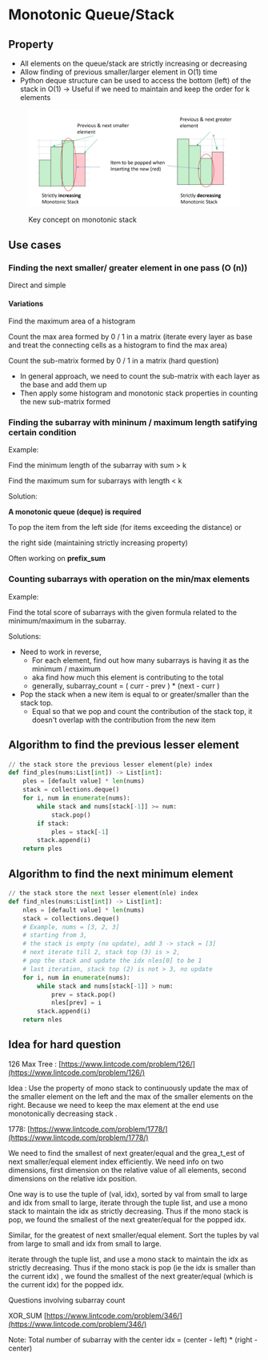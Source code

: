 # Monotonic Queue/Stack

## Property

* All elements on the queue/stack are strictly increasing or decreasing&#x20;
* Allow finding of previous smaller/larger element in O(1) time
* Python deque structure can be used to access the bottom (left) of the stack in O(1) -> Useful if we need to maintain and keep the order for k elements&#x20;

<figure><img src="../.gitbook/assets/mono stack.JPG" alt=""><figcaption><p>Key concept on monotonic stack</p></figcaption></figure>

## Use cases

### Finding the next smaller/ greater element in one pass (O (n))

Direct and simple

#### Variations

Find the maximum area of a histogram

Count the max area formed by 0 / 1 in a matrix (iterate every layer as base and treat the connecting cells as a histogram to find the max area)

Count the sub-matrix formed by 0 / 1 in a matrix (hard question)

* In general approach, we need to count the sub-matrix with each layer as the base and add them up
* Then apply some histogram and monotonic stack properties in counting the new sub-matrix formed



### Finding the subarray with mininum / maximum length satifying certain condition&#x20;

Example:

Find the minimum length of the subarray with sum > k

Find the maximum sum for subarrays with length < k

Solution:

**A monotonic queue (deque) is required**&#x20;

To pop the item from the left side (for items exceeding the distance) or&#x20;

the right side (maintaining strictly increasing property)

Often working on **prefix\_sum**&#x20;

### Counting subarrays with operation on the min/max elements

Example:

Find the total score of subarrays with the given formula related to the minimum/maximum in the subarray.&#x20;

Solutions:&#x20;

* Need to work in reverse,&#x20;
  * For each element, find out how many subarrays is having it as the minimum / maximum&#x20;
  * aka find how much this element is contributing to the total&#x20;
  * generally,  subarray\_count = ( curr - prev ) \* (next - curr ) &#x20;
* Pop the stack when a new item is equal to or greater/smaller than the stack top.&#x20;
  * Equal so that we pop and count the contribution of the stack top, it doesn't overlap with the contribution from the new item&#x20;



## Algorithm to find the previous lesser element

```python
// the stack store the previous lesser element(ple) index
def find_ples(nums:List[int]) -> List[int]:
    ples = [default value] * len(nums)
    stack = collections.deque()
    for i, num in enumerate(nums):
        while stack and nums[stack[-1]] >= num:
            stack.pop()
        if stack:
            ples = stack[-1]
        stack.append(i)
    return ples
```

## Algorithm to find the next minimum element

```python
// the stack store the next lesser element(nle) index
def find_nles(nums:List[int]) -> List[int]:
    nles = [default value] * len(nums)
    stack = collections.deque()
    # Example, nums = [3, 2, 3]
    # starting from 3, 
    # the stack is empty (no update), add 3 -> stack = [3]
    # next iterate till 2, stack top (3) is > 2, 
    # pop the stack and update the idx nles[0] to be 1
    # last iteration, stack top (2) is not > 3, no update
    for i, num in enumerate(nums):
        while stack and nums[stack[-1]] > num:
            prev = stack.pop()
            nles[prev] = i
        stack.append(i)
    return nles
```

## Idea for hard question

126 Max Tree : [https://www.lintcode.com/problem/126/](https://www.lintcode.com/problem/126/)

Idea : Use the property of mono stack to continuously update the max of the smaller element on the left and the max of the smaller elements on the right. Because we need to keep the max element at the end use monotonically decreasing stack .

1778: [https://www.lintcode.com/problem/1778/](https://www.lintcode.com/problem/1778/)

We need to find the smallest of next greater/equal and the grea_t_est of next smaller/equal element index efficiently. We need info on two dimensions, first dimension on the relative value of all elements, second dimensions on the relative idx position.&#x20;

One way is to use the tuple of (val, idx), sorted by val from small to large and idx from small to large, iterate through the tuple list, and use a mono stack to maintain the idx as strictly decreasing. Thus if the mono stack is pop, we found the smallest of the next greater/equal for the popped idx.&#x20;

Similar, for the greatest of next smaller/equal element. Sort the tuples by val from large to small and idx from small to large.&#x20;

iterate through the tuple list, and use a mono stack to maintain the idx as strictly decreasing. Thus if the mono stack is pop (ie the idx is smaller than the current idx) , we found the smallest of the next greater/equal (which is the current idx) for the popped idx.

Questions involving subarray count

XOR\_SUM [https://www.lintcode.com/problem/346/](https://www.lintcode.com/problem/346/)

Note: Total number of subarray with the center idx = (center - left) \* (right - center)

